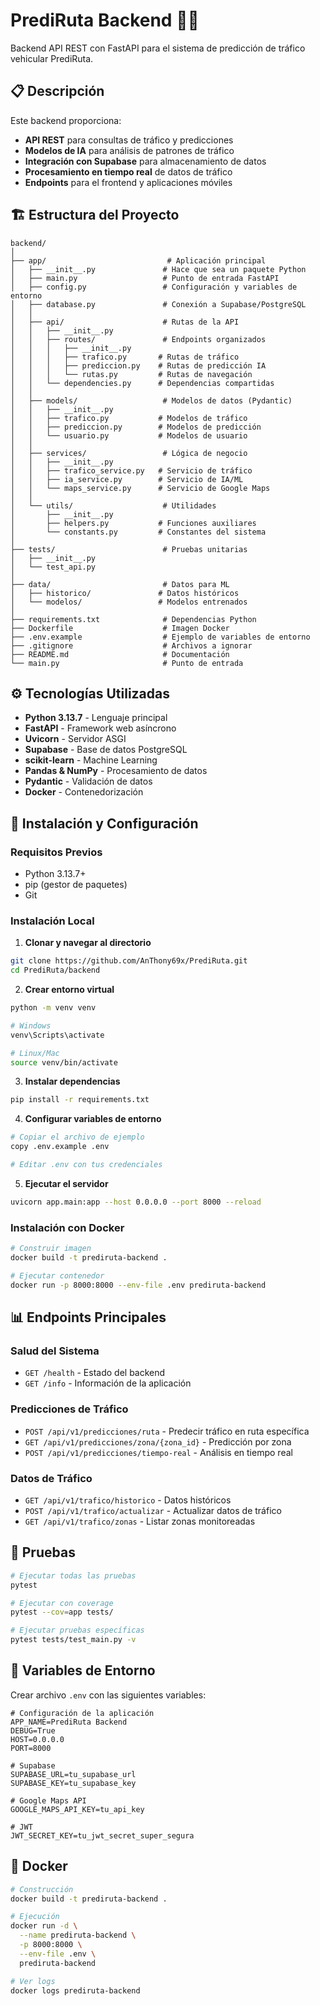 # PrediRuta Backend 🚦🤖

Backend API REST con FastAPI para el sistema de predicción de tráfico vehicular PrediRuta.

## 📋 Descripción

Este backend proporciona:
- **API REST** para consultas de tráfico y predicciones
- **Modelos de IA** para análisis de patrones de tráfico
- **Integración con Supabase** para almacenamiento de datos
- **Procesamiento en tiempo real** de datos de tráfico
- **Endpoints** para el frontend y aplicaciones móviles

## 🏗️ Estructura del Proyecto

```
backend/
│
├── app/                           # Aplicación principal
│   ├── __init__.py               # Hace que sea un paquete Python
│   ├── main.py                   # Punto de entrada FastAPI
│   ├── config.py                 # Configuración y variables de entorno
│   ├── database.py               # Conexión a Supabase/PostgreSQL
│   │
│   ├── api/                      # Rutas de la API
│   │   ├── __init__.py
│   │   ├── routes/               # Endpoints organizados
│   │   │   ├── __init__.py
│   │   │   ├── trafico.py       # Rutas de tráfico
│   │   │   ├── prediccion.py    # Rutas de predicción IA
│   │   │   └── rutas.py         # Rutas de navegación
│   │   └── dependencies.py      # Dependencias compartidas
│   │
│   ├── models/                   # Modelos de datos (Pydantic)
│   │   ├── __init__.py
│   │   ├── trafico.py           # Modelos de tráfico
│   │   ├── prediccion.py        # Modelos de predicción
│   │   └── usuario.py           # Modelos de usuario
│   │
│   ├── services/                 # Lógica de negocio
│   │   ├── __init__.py
│   │   ├── trafico_service.py   # Servicio de tráfico
│   │   ├── ia_service.py        # Servicio de IA/ML
│   │   └── maps_service.py      # Servicio de Google Maps
│   │
│   └── utils/                    # Utilidades
│       ├── __init__.py
│       ├── helpers.py           # Funciones auxiliares
│       └── constants.py         # Constantes del sistema
│
├── tests/                        # Pruebas unitarias
│   ├── __init__.py
│   └── test_api.py
│
├── data/                         # Datos para ML
│   ├── historico/               # Datos históricos
│   └── modelos/                 # Modelos entrenados
│
├── requirements.txt              # Dependencias Python
├── Dockerfile                    # Imagen Docker
├── .env.example                  # Ejemplo de variables de entorno
├── .gitignore                    # Archivos a ignorar
├── README.md                     # Documentación
└── main.py                       # Punto de entrada
```

## ⚙️ Tecnologías Utilizadas

- **Python 3.13.7** - Lenguaje principal
- **FastAPI** - Framework web asíncrono
- **Uvicorn** - Servidor ASGI
- **Supabase** - Base de datos PostgreSQL
- **scikit-learn** - Machine Learning
- **Pandas & NumPy** - Procesamiento de datos
- **Pydantic** - Validación de datos
- **Docker** - Contenedorización

## 🚀 Instalación y Configuración

### Requisitos Previos
- Python 3.13.7+
- pip (gestor de paquetes)
- Git

### Instalación Local

1. **Clonar y navegar al directorio**
```bash
git clone https://github.com/AnThony69x/PrediRuta.git
cd PrediRuta/backend
```

2. **Crear entorno virtual**
```bash
python -m venv venv

# Windows
venv\Scripts\activate

# Linux/Mac
source venv/bin/activate
```

3. **Instalar dependencias**
```bash
pip install -r requirements.txt
```

4. **Configurar variables de entorno**
```bash
# Copiar el archivo de ejemplo
copy .env.example .env

# Editar .env con tus credenciales
```

5. **Ejecutar el servidor**
```bash
uvicorn app.main:app --host 0.0.0.0 --port 8000 --reload
```

### Instalación con Docker

```bash
# Construir imagen
docker build -t prediruta-backend .

# Ejecutar contenedor
docker run -p 8000:8000 --env-file .env prediruta-backend
```

## 📊 Endpoints Principales

### Salud del Sistema
- `GET /health` - Estado del backend
- `GET /info` - Información de la aplicación

### Predicciones de Tráfico
- `POST /api/v1/predicciones/ruta` - Predecir tráfico en ruta específica
- `GET /api/v1/predicciones/zona/{zona_id}` - Predicción por zona
- `POST /api/v1/predicciones/tiempo-real` - Análisis en tiempo real

### Datos de Tráfico
- `GET /api/v1/trafico/historico` - Datos históricos
- `POST /api/v1/trafico/actualizar` - Actualizar datos de tráfico
- `GET /api/v1/trafico/zonas` - Listar zonas monitoreadas

## 🧪 Pruebas

```bash
# Ejecutar todas las pruebas
pytest

# Ejecutar con coverage
pytest --cov=app tests/

# Ejecutar pruebas específicas
pytest tests/test_main.py -v
```

## 📝 Variables de Entorno

Crear archivo `.env` con las siguientes variables:

```env
# Configuración de la aplicación
APP_NAME=PrediRuta Backend
DEBUG=True
HOST=0.0.0.0
PORT=8000

# Supabase
SUPABASE_URL=tu_supabase_url
SUPABASE_KEY=tu_supabase_key

# Google Maps API
GOOGLE_MAPS_API_KEY=tu_api_key

# JWT
JWT_SECRET_KEY=tu_jwt_secret_super_segura
```

## 🐳 Docker

```bash
# Construcción
docker build -t prediruta-backend .

# Ejecución
docker run -d \
  --name prediruta-backend \
  -p 8000:8000 \
  --env-file .env \
  prediruta-backend

# Ver logs
docker logs prediruta-backend